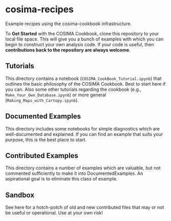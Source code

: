 # cosima-recipes
Example recipes using the cosima-cookbook infrastructure.

To **Get Started** with the COSIMA Cookbook, clone this repository to your local file space.
This will give you a bunch of examples with which you can begin to construct your own analysis code.
If your code is useful, then **contributions back to the repository are always welcome**.

## Tutorials
This directory contains a notebook (`COSIMA_CookBook_Tutorial.ipynb`) that outlines the basic philosophy of the COSIMA Cookbook. Best to start here if you can. Also some other tutorials regarding the cookbook (e.g., `Make_Your_Own_Database.ipynb`) or more general (`Making_Maps_with_Cartopy.ipynb`).

## Documented Examples
This directory includes some notebooks for simple diagnostics which are well-documented and explained. If you can find an example that suits your purpose, this is the best place to start.

## Contributed Examples
This directory contains a number of examples which are valuable, but not commented sufficiently to make it into DocumentedExamples. An aspirational goal is to eliminate this class of example.

## Sandbox
See here for a hotch-potch of old and new contributed files that may or not be useful or operational. Use at your own risk!
